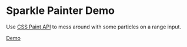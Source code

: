 # Sparkle Painter Demo
Use [CSS Paint API](https://developers.google.com/web/updates/2018/01/paintapi) to mess around with some particles on a range input.

[Demo](https://edwinwebb.github.io/sparkle-painter/)
